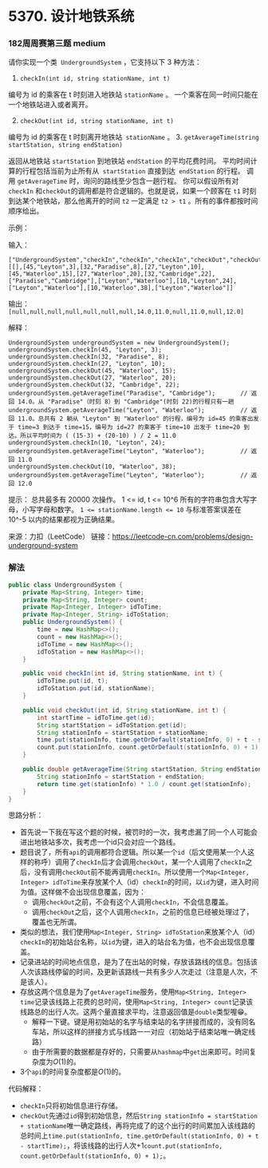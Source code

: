 # 5370. 设计地铁系统

### 182周周赛第三题 medium
请你实现一个类` UndergroundSystem` ，它支持以下 3 种方法：
1. `checkIn(int id, string stationName, int t)`

编号为 id 的乘客在 t 时刻进入地铁站 `stationName` 。
一个乘客在同一时间只能在一个地铁站进入或者离开。

2. `checkOut(int id, string stationName, int t)`

编号为 id 的乘客在 t 时刻离开地铁站` stationName` 。
3. `getAverageTime(string startStation, string endStation)` 

返回从地铁站 `startStation` 到地铁站 `endStation` 的平均花费时间。
平均时间计算的行程包括当前为止所有从` startStation` 直接到达` endStation` 的行程。
调用 `getAverageTime` 时，询问的路线至少包含一趟行程。
你可以假设所有对 `checkIn` 和` checkOut `的调用都是符合逻辑的。也就是说，如果一个顾客在 `t1` 时刻到达某个地铁站，那么他离开的时间 `t2` 一定满足 `t2 > t1` 。所有的事件都按时间顺序给出。 

示例：

输入：

```
["UndergroundSystem","checkIn","checkIn","checkIn","checkOut","checkOut","checkOut","getAverageTime","getAverageTime","checkIn","getAverageTime","checkOut","getAverageTime"]
[[],[45,"Leyton",3],[32,"Paradise",8],[27,"Leyton",10],[45,"Waterloo",15],[27,"Waterloo",20],[32,"Cambridge",22],["Paradise","Cambridge"],["Leyton","Waterloo"],[10,"Leyton",24],["Leyton","Waterloo"],[10,"Waterloo",38],["Leyton","Waterloo"]]
```

输出：
`[null,null,null,null,null,null,null,14.0,11.0,null,11.0,null,12.0]`

解释：

```
UndergroundSystem undergroundSystem = new UndergroundSystem();
undergroundSystem.checkIn(45, "Leyton", 3);
undergroundSystem.checkIn(32, "Paradise", 8);
undergroundSystem.checkIn(27, "Leyton", 10);
undergroundSystem.checkOut(45, "Waterloo", 15);
undergroundSystem.checkOut(27, "Waterloo", 20);
undergroundSystem.checkOut(32, "Cambridge", 22);
undergroundSystem.getAverageTime("Paradise", "Cambridge");       // 返回 14.0。从 "Paradise"（时刻 8）到 "Cambridge"(时刻 22)的行程只有一趟
undergroundSystem.getAverageTime("Leyton", "Waterloo");          // 返回 11.0。总共有 2 躺从 "Leyton" 到 "Waterloo" 的行程，编号为 id=45 的乘客出发于 time=3 到达于 time=15，编号为 id=27 的乘客于 time=10 出发于 time=20 到达。所以平均时间为 ( (15-3) + (20-10) ) / 2 = 11.0
undergroundSystem.checkIn(10, "Leyton", 24);
undergroundSystem.getAverageTime("Leyton", "Waterloo");          // 返回 11.0
undergroundSystem.checkOut(10, "Waterloo", 38);
undergroundSystem.getAverageTime("Leyton", "Waterloo");          // 返回 12.0
```

提示：
总共最多有 20000 次操作。
1 <= id, t <= 10^6
所有的字符串包含大写字母，小写字母和数字。
`1 <= stationName.length <= 10`
与标准答案误差在 10^-5 以内的结果都视为正确结果。

来源：力扣（LeetCode）
链接：https://leetcode-cn.com/problems/design-underground-system

### 解法

```java
public class UndergroundSystem {
    private Map<String, Integer> time;
    private Map<String, Integer> count;
    private Map<Integer, Integer> idToTime;
    private Map<Integer, String> idToStation;
    public UndergroundSystem() {
        time = new HashMap<>();
        count = new HashMap<>();
        idToTime = new HashMap<>();
        idToStation = new HashMap<>();
    }

    public void checkIn(int id, String stationName, int t) {
        idToTime.put(id, t);
        idToStation.put(id, stationName);
    }

    public void checkOut(int id, String stationName, int t) {
        int startTime = idToTime.get(id);
        String startStation = idToStation.get(id);
        String stationInfo = startStation + stationName;
        time.put(stationInfo, time.getOrDefault(stationInfo, 0) + t - startTime);
        count.put(stationInfo, count.getOrDefault(stationInfo, 0) + 1);
    }

    public double getAverageTime(String startStation, String endStation) {
        String stationInfo = startStation + endStation;
        return time.get(stationInfo) * 1.0 / count.get(stationInfo);
    }
}
```

思路分析：

* 首先说一下我在写这个题的时候，被罚时的一次，我考虑漏了同一个人可能会进出地铁站多次，我考虑一个id只会对应一个路线。
* 题目说了，所有`api`的调用都符合逻辑。所以某一个`id`（后文使用某一个人这样的称呼）调用了`checkIn`后才会调用`checkOut`，某一个人调用了`checkIn`之后，没有调用`checkOut`前不能再调用`checkIn`。所以使用一个`Map<Integer, Integer> idToTime`来存放某个人（id）`checkIn`的时间，以`id`为键，进入时间为值。这样做不会出现信息覆盖，因为：
    * 调用`checkOut`之前，不会有这个人调用`checkIn`，不会信息覆盖。
    * 调用`checkOut`之后，这个人调用`checkIn`，之前的信息已经被处理过了，覆盖也无所谓。
* 类似的想法，我们使用`Map<Integer, String> idToStation`来放某个人（id）`checkIn`的初始站台名称，以`id`为键，进入的站台名为值，也不会出现信息覆盖。
* 记录进站的时间地点信息，是为了在出站的时候，存放该路线的信息。包括该人次该路线停留的时间，及更新该路线一共有多少人次走过（注意是人次，不是该人）。
* 存放这两个信息是为了`getAverageTime`服务，使用`Map<String, Integer> time`记录该线路上花费的总时间，使用`Map<String, Integer> count`记录该线路总的出行人次。这两个量直接求平均，注意返回值是`double`类型喔😁。
    * 解释一下键。键是用初始站的名字与结束站的名字拼接而成的，没有同名车站，所以这样的拼接方式与线路一一对应（初始站于结束站唯一确定线路）
    * 由于所需要的数据都是存好的，只需要从`hashmap`中`get`出来即可。时间复杂度为$O(1)$的。
* 3个`api`的时间复杂度都是$O(1)$的。

代码解释：

* `checkIn`只将初始信息进行存储。
* `checkOut`先通过`id`得到初始信息，然后`String stationInfo = startStation + stationName`唯一确定路线，再将完成了的这个出行的时间累加入该线路的总时间上`time.put(stationInfo, time.getOrDefault(stationInfo, 0) + t - startTime);`，将该线路的出行人次+1`count.put(stationInfo, count.getOrDefault(stationInfo, 0) + 1);`。